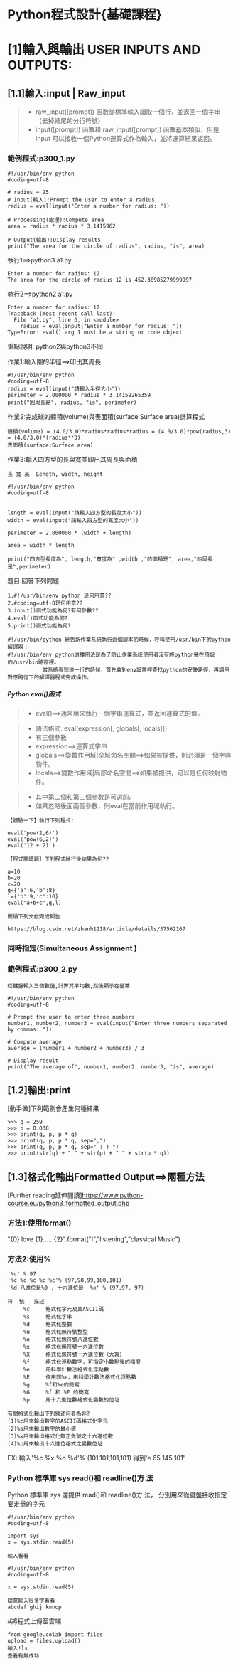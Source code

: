  # Python程式設計{基礎課程}

# [1]輸入與輸出 USER INPUTS AND OUTPUTS:

## [1.1]輸入:input | Raw_input

>* raw_input([prompt]) 函數從標準輸入讀取一個行，並返回一個字串（去掉結尾的分行符號）
>* input([prompt]) 函數和 raw_input([prompt]) 函數基本類似，但是 input 可以接收一個Python運算式作為輸入，並將運算結果返回。

### 範例程式:p300_1.py
```
#!/usr/bin/env python
#coding=utf-8

# radius = 25 
# Input(輸入):Prompt the user to enter a radius
radius = eval(input("Enter a number for radius: "))

# Processing(處理):Compute area
area = radius * radius * 3.1415962

# Output(輸出):Display results
print("The area for the circle of radius", radius, "is", area)
```

執行1==>python3 a1.py
```
Enter a number for radius: 12
The area for the circle of radius 12 is 452.38985279999997
```
執行2==>python2 a1.py
```
Enter a number for radius: 12
Traceback (most recent call last):
  File "a1.py", line 6, in <module>
    radius = eval(input("Enter a number for radius: "))
TypeError: eval() arg 1 must be a string or code object
```
重點說明: python2與python3不同

作業1:輸入園的半徑==>印出其周長
```
#!/usr/bin/env python
#coding=utf-8
radius = eval(input("請輸入半徑大小"))
perimeter = 2.000000 * radius * 3.14159265359
print("圓周長是", radius, "is", perimeter)
```

作業2:完成球的體積(volume)與表面積(surface:Surface area)計算程式
```
體積(volume) = (4.0/3.0)*radius*radius*radius = (4.0/3.0)*pow(radius,3) = (4.0/3.0)*(radius**3)
表面積(surface:Surface area)
```
作業3:輸入四方型的長與寬並印出其周長與面積
```
長 寬 高  Length, width, height
```
```
#!/usr/bin/env python
#coding=utf-8


length = eval(input("請輸入四方型的長度大小"))
width = eval(input("請輸入四方型的寬度大小"))

perimeter = 2.000000 * (width + length)

area = width * length

print("四方型長度為", length,"寬度為" ,width ,"的面積是", area,"的周長是",perimeter)
```

題目:回答下列問題
```
1.#!/usr/bin/env python 是何用意??
2.#coding=utf-8是何用意??
3.input()函式功能為何?有何參數??
4.eval()函式功能為何?
5.print()函式功能為何?
```
```
#!/usr/bin/python 是告訴作業系統執行這個腳本的時候，呼叫使用/usr/bin下的python解譯器；
#!/usr/bin/env python這種用法是為了防止作業系統使用者沒有將python裝在預設的/usr/bin路徑裡。
           當系統看到這一行的時候，首先會到env設置裡查找python的安裝路徑，再調用對應路徑下的解譯器程式完成操作。
```
##### Python eval()函式

>* eval()==>通常用來執行一個字串運算式，並返回運算式的值。

>* 語法格式: eval(expression[, globals[, locals]])
>* 有三個參數
>* expression==>運算式字串
>* globals==>變數作用域|全域命名空間==>如果被提供，則必須是一個字典物件。
>* locals==>變數作用域|局部命名空間==>如果被提供，可以是任何映射物件。

>* 其中第二個和第三個參數是可選的。
>* 如果忽略後面兩個參數，則eval在當前作用域執行。
```
【體驗一下】執行下列程式:

eval('pow(2,6)')
eval('pow(6,2)')
eval('12 + 21')
```
```
【程式閱讀題】下列程式執行後結果為何??

a=10
b=20
c=20
g={'a':6,'b':8}
l={'b':9,'c':10}
eval("a+b+c",g,l)
```

```
閱讀下列文獻完成報告

https://blog.csdn.net/zhanh1218/article/details/37562167
```
### 同時指定(Simultaneous Assignment )

### 範例程式:p300_2.py
```
從鍵盤輸入三個數值,計算其平均數,然後顯示在螢幕
```
```
#!/usr/bin/env python
#coding=utf-8

# Prompt the user to enter three numbers
number1, number2, number3 = eval(input("Enter three numbers separated by commas: "))

# Compute average
average = (number1 + number2 + number3) / 3

# Display result
print("The average of", number1, number2, number3, "is", average)
```

## [1.2]輸出:print

[動手做]下列範例會產生何種結果
```
>>> q = 259
>>> p = 0.038
>>> print(q, p, p * q)
>>> print(q, p, p * q, sep=",")
>>> print(q, p, p * q, sep=" :-) ")
>>> print(str(q) + " " + str(p) + " " + str(p * q))
```

## [1.3]格式化輸出Formatted Output==>兩種方法

[Further reading延伸閱讀]https://www.python-course.eu/python3_formatted_output.php

### 方法1:使用format()

"{0} love {1}......{2}".format("I","listening","classical Music")

### 方法2:使用%
 ```
'%c' % 97
'%c %c %c %c %c'% (97,98,99,100,101)
'%d 八進位是%0 , 十六進位是  %x' % (97,97, 97)
 ```
 ```
 符  號	描述
      %c	 格式化字元及其ASCII碼
      %s	 格式化字串
      %d	 格式化整數
      %u	 格式化無符號整型
      %o	 格式化無符號八進位數
      %x	 格式化無符號十六進位數
      %X	 格式化無符號十六進位數（大寫）
      %f	 格式化浮點數字，可指定小數點後的精度
      %e	 用科學計數法格式化浮點數
      %E	 作用同%e，用科學計數法格式化浮點數
      %g	 %f和%e的簡寫
      %G	 %f 和 %E 的簡寫
      %p	 用十六進位數格式化變數的位址
```

```
有關格式化輸出下列敘述何者為非?
(1)%c用來輸出數字的ASCII碼格式化字元
(2)%s用來輸出數字的最小值
(3)%x用來輸出格式化無正負號之十六進位數
(4)%p用來輸出十六進位格式之變數位址
```
EX: 輸入'%c %x %o %d'% (101,101,101,101)
    得到'e 65 145 101'


### Python 標準庫 sys  read()和 readline()方 法

Python 標準庫 sys 還提供 read()和 readline()方 法， 分別用來從鍵盤接收指定要走量的字元

```
#!/usr/bin/env python
#coding=utf-8

import sys
x = sys.stdin.read(5) 

輸入看看
```


```
#!/usr/bin/env python
#coding=utf-8

x = sys.stdin.read(5)

隨意輸入很多字看看
abcdef ghij kmnop
```

#將程式上傳至雲端
```
from google.colab import files
upload = files.upload()
輸入!ls
查看有無成功
```

